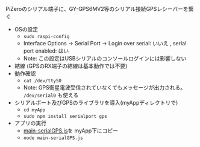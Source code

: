PiZeroのシリアル端子に、GY-GPS6MV2等のシリアル接続GPSレシーバーを繋ぐ

* OSの設定
  * ```sudo raspi-config```
  * Interface Options -> Serial Port -> Login over serial: いいえ , serial port enabled: はい
  * Note: この設定はUSBシリアルのコンソールログインには影響しない
* 結線 (GPSのRX端子の結線は基本動作では不要)
* 動作確認
  * ```cat /dev/ttyS0```
  * Note: GPS衛星電波受信されていなくてもメッセージが出力される。 ```/dev/serial0``` も使える
* シリアルポート及びGPSのライブラリを導入(myAppディレクトリで)
  * ```cd myApp```
  * ```sudo npm install serialport gps```
* アプリの実行
  * [main-serialGPS.js](main-serialGPS.js)を myApp下にコピー
  * ```node main-serialGPS.js```
